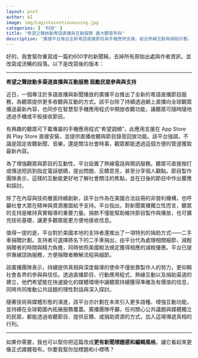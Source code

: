 ```yaml
---
layout: post
author: AI
image: img/Logintocontinueusing.jpg
categories: [ '科技' ]
title: "希望之聲啟動粵語直播與互動服務 擴大聽眾參與"  
description: "廣播平台推出全新粵語直播節目與手機應用支援，結合熱線互動與捐助計劃，呼籲民眾支持媒體獨立與公共議題交流"  "
---
```

好的，我會幫你重寫成一篇約600字的新聞稿，去掉所有原始出處與作者資訊，並改寫成流暢的段落。以下是改寫後的版本：  

---

**希望之聲啟動多渠道直播與互動服務 鼓勵民眾參與與支持**  

近日，一個專注於多語直播與新聞播放的廣播平台推出了全新的粵語直播節目服務，為聽眾提供更多收聽與互動的方式。該平台除了持續透過網上直播向全球觀眾播送最新內容，也同步在智慧型手機應用程式中開放收聽功能，讓聽眾可隨時隨地透過手機或平板接收節目。  

有興趣的聽眾可下載專屬的手機應用程式“希望調頻”，此應用支援在 App Store 與 Play Store 直接安裝，並提供直播收聽與節目錄音回放功能。該平台強調，不論是固定收聽新聞、音樂，還是關注社會時事，觀眾都能透過這個方便的管道獲取最新內容。  

為了增強觀眾與節目的互動性，平台設置了熱線電話與簡訊服務。聽眾可直接撥打或傳送短訊到指定電話號碼，提出問題、反饋意見，甚至分享個人觀點。節目製作團隊表示，這樣的互動能更好地了解社會關注的焦點，並在日後的節目中作出響應和探討。  

除了在內容與技術層面持續創新，該平台作為在美國合法註冊的非營利機構，也呼籲社會大眾在精神與資源層面給予支持。平台指出，對新聞廣播獨立性而言，聽眾的支持是維持真實報導的重要力量。捐款不僅能幫助維持節目製作與播放，也可擴充技術基礎，讓更多觀眾能更方便地接收信息。  

值得一提的是，平台對於美國本地的支持者還推出了一項特別的捐助方式——二手車捐贈計劃。支持者可選擇將名下的二手車捐出，由平台代為處理相關細節，減輕捐贈者的時間與精力負擔，同時依照美國稅法規定獲得相應的減稅優惠。平台已提供專線諮詢服務，方便捐贈者瞭解流程與細節。  

該廣播團隊表示，持續提供真相與深度報導的使命不僅依靠製作人的努力，更仰賴社會各界的參與與信任。透過直播節目、行動應用程式、熱線互動以及捐助渠道的建立，他們希望能在快速變化的媒體環境中讓聽眾持續獲得準確及有價值的信息，同時共同推動公共話題的理性對話與深入探討。  

隨著技術與媒體形態的演進，該平台亦計劃在未來引入更多語種、增強互動功能，並持續在全球範圍內拓展服務覆蓋。廣播團隊呼籲，任何關心公共議題與媒體獨立的民眾，都能透過收聽節目、提供反饋、或捐助資源的方式，加入這場傳遞真相的行列。  

---  

如果你需要，我也可以幫你把這篇改成**更有新聞標題感和編輯風格**，讓它看起來更像正式媒體發布。你要我幫你加標題和小標嗎？